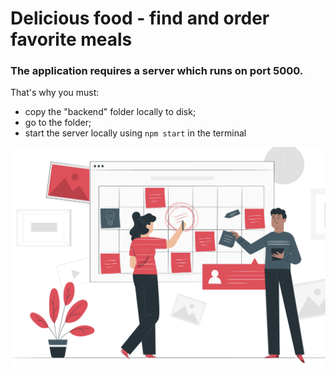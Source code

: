 # Delicious food - find and order favorite meals

### The application requires a server which runs on port 5000.
That's why you must:
- copy the "backend" folder locally to disk;
- go to the folder;
- start the server locally using `npm start` in the terminal

<img src="/public/repoLogo.jpeg">
